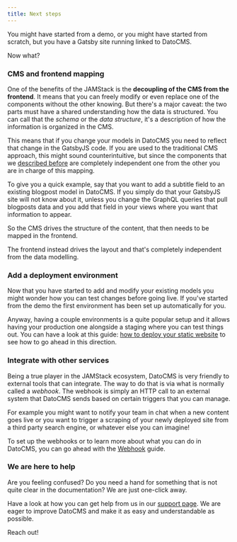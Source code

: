 ```yaml
---
title: Next steps
---
```


You might have started from a demo, or you might have started from scratch, but you have a Gatsby site running linked to DatoCMS.

Now what?


### CMS and frontend mapping

One of the benefits of the JAMStack is the **decoupling of the CMS from the frontend**. It means that you can freely modify or even replace one of the components without the other knowing. But there's a major caveat: the two parts must have a shared understanding how the data is structured. You can call that the *schema* or the *data structure*, it's a description of how the information is organized in the CMS.

This means that if you change your models in DatoCMS you need to reflect that change in the GatsbyJS code. If you are used to the traditional CMS approach, this might sound counterintuitive, but since the components that we [described before](/docs/static-generators/gatsbyjs#moving-parts) are completely independent one from the other you are in charge of this mapping.

To give you a quick example, say that you want to add a subtitle field to an existing blogpost model in DatoCMS. If you simply do that your GatsbyJS site will not know about it, unless you change the GraphQL queries that pull blogposts data and you add that field in your views where you want that information to appear.

So the CMS drives the structure of the content, that then needs to be mapped in the frontend.

The frontend instead drives the layout and that's completely independent from the data modelling.


### Add a deployment environment

Now that you have started to add and modify your existing models you might wonder how you can test changes before going live. If you've started from the demo the first environment has been set up automatically for you.

Anyway, having a couple environments is a quite popular setup and it allows having your production one alongside a staging where you can test things out. You can have a look at this guide: [how to deploy your static website](/docs/general-concepts/deployment) to see how to go ahead in this direction.


### Integrate with other services

Being a true player in the JAMStack ecosystem, DatoCMS is very friendly to external tools that can integrate. The way to do that is via what is normally called a *webhook*. The webhook is simply an HTTP call to an external system that DatoCMS sends based on certain triggers that you can manage.

For example you might want to notify your team in chat when a new content goes live or you want to trigger a scraping of your newly deployed site from a third party search engine, or whatever else you can imagine!

To set up the webhooks or to learn more about what you can do in DatoCMS, you can go ahead with the [Webhook](/docs/general-concepts/webhooks/) guide.


### We are here to help

Are you feeling confused? Do you need a hand for something that is not quite clear in the documentation? We are just one-click away.

Have a look at how you can get help from us in our [support page](/support). We are eager to improve DatoCMS and make it as easy and understandable as possible.

Reach out!